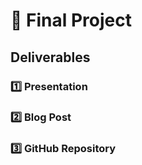 # 🐳 Final Project

## Deliverables

### 1️⃣ Presentation


### 2️⃣ Blog Post


### 3️⃣ GitHub Repository
